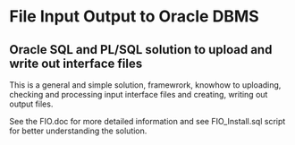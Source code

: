 
# File Input Output to Oracle DBMS

## Oracle SQL and PL/SQL solution to upload and write out interface files

This is a general and simple solution, framewrork, knowhow to uploading, checking and processing input interface files and creating, writing out output files.

See the FIO.doc for more detailed information and see FIO_Install.sql script for better understanding the solution.

